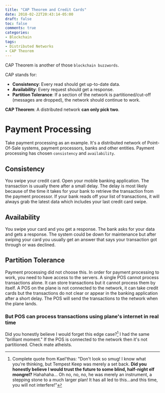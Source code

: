 ```yaml
---
title: "CAP Theorem and Credit Cards"
date: 2018-02-22T20:43:14-05:00
draft: false
toc: false
comments: true
categories:
- Blockchain
tags:
- Distributed Networks
- CAP Theorem
---
```


CAP Theorem is another of those `blockchain buzzwords`.

CAP stands for:

- **Consistency**: Every read should get up-to-date data.
- **Availability**: Every request should get a response.
- **Partition Tolerance**: If a section of the network is partitioned/cut-off (messages are dropped), the network should continue to work.

**CAP Theorem**: A distributed network **can only pick two**.

<!--more-->

# Payment Processing
Take payment processing as an example. It's a distributed network of Point-Of-Sale systems, payment processors, banks and other entities. Payment processing has chosen `consistency` and `availability`.

## Consistency
You swipe your credit card. Open your mobile banking application. The transaction is usually there after a small delay. The delay is most likely because of the time it takes for your bank to retrieve the transaction from the payment processor. If your bank reads off your list of transactions, it will always grab the latest data which includes your last credit card swipe.

## Availability
You swipe your card and you get a response. The bank asks for your data and gets a response. The system could be down for maintenance but after swiping your card you usually get an answer that says your transaction got through or was declined.

## Partition Tolerance
Payment processing did not choose this. In order for payment processing to work, you need to have access to the servers. A single POS cannot process transactions alone. It can store transactions but it cannot process them by itself. A POS on the plane is not connected to the network, it can take credit cards but the transactions do not clear or appear in the banking application after a short delay. The POS will send the transactions to the network when the plane lands.

### But POS can process transactions using plane's internet in real time
Did you honestly believe I would forget this edge case?[^1]  I had the same "brilliant moment." If the POS is connected to the network then it's not partitioned. Check mate atheists.

<!-- Footnote -->
[^1]: Complete quote from Kael'thas: "Don't look so smug! I know what you're thinking, but Tempest Keep was merely a set back. **Did you honestly believe I would trust the future to some blind, half-night elf mongrel?** Hahahaha… Oh no, no, no, he was merely an instrument, a stepping stone to a much larger plan! It has all led to this…and this time, you will not interfere!"